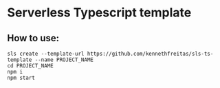 # Serverless Typescript template

## How to use:
```
sls create --template-url https://github.com/kennethfreitas/sls-ts-template --name PROJECT_NAME
cd PROJECT_NAME
npm i
npm start
```
